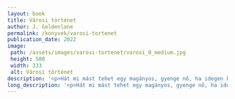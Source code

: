 ```yaml
---
layout: book
title: Városi történet
author: J. Goldenlane
permalink: /konyvek/varosi-tortenet
publication_date: 2022
image: 
 path: /assets/images/varosi-tortenet/varosi_0_medium.jpg
 height: 500
 width: 333
 alt: Városi történet
description: '<p>Hát mi mást tehet egy magányos, gyenge nő, ha idegen katonák törnek rá, mint hogy megmérgezi őket?</p>'
long_description: '<p>Hát mi mást tehet egy magányos, gyenge nő, ha idegen katonák törnek rá, mint hogy megmérgezi őket?</p>'
---
```


